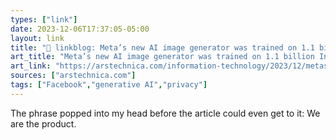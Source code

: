 ```yaml
---
types: ["link"]
date: 2023-12-06T17:37:05-05:00
layout: link
title: "🔗 linkblog: Meta’s new AI image generator was trained on 1.1 billion Instagram and Facebook photos | Ars Technica'"
art_title: "Meta’s new AI image generator was trained on 1.1 billion Instagram and Facebook photos | Ars Technica"
art_link: "https://arstechnica.com/information-technology/2023/12/metas-new-ai-image-generator-was-trained-on-1-1-billion-instagram-and-facebook-photos/"
sources: ["arstechnica.com"]
tags: ["Facebook","generative AI","privacy"]
---
```

The phrase popped into my head before the article could even get to it: We are the product.
